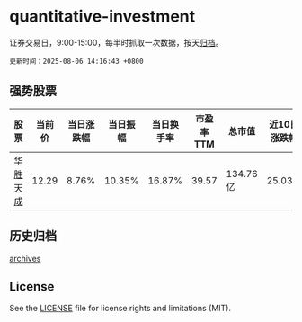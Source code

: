 # quantitative-investment

证券交易日，9:00-15:00，每半时抓取一次数据，按天[归档](archives)。

`更新时间：2025-08-06 14:16:43 +0800`

## 强势股票

|股票|当前价|当日涨跌幅|当日振幅|当日换手率|市盈率TTM|总市值|近10日涨跌幅|
|----|----|----|----|----|----|----|----|
|[华胜天成](https://xueqiu.com/S/SH600410)|12.29|8.76%|10.35%|16.87%|39.57|134.76亿|25.03%|

## 历史归档

[archives](archives)

## License

See the [LICENSE](LICENSE) file for license rights and limitations (MIT).